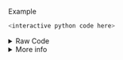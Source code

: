Example

```python
<interactive python code here>
```

<details>
  <summary>Raw Code</summary>

```python
<raw code here>
```

</details>

<details>
  <summary>More info</summary>

link to additional information. Official doc, tutorials...

</details>
